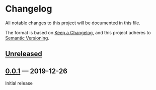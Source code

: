 Changelog
=========

All notable changes to this project will be documented in this file.

The format is based on [Keep a Changelog](https://keepachangelog.com/en/1.0.0/),
and this project adheres to [Semantic Versioning](https://semver.org/spec/v2.0.0.html).

## [Unreleased]

[Unreleased]: https://github.com/LoicGrobol/fouine/compare/v0.0.1...HEAD

## [0.0.1] — 2019-12-26

[0.0.1]: https://github.com/LoicGrobol/fouine/compare/887c94589140b3e7f2875f7150ead6199758b7d0...v0.0.1

Initial release